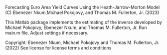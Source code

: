 
Forecasting Euro Area Yield Curves Using the Heath-Jarrow-Morton Model 
(C) Ebenezer Nkum,Michael Pokojovy, and Thomas M. Fullerton, Jr. (2023)

This Matlab package implements the estimating of the inverse 
developed by Michael Pokojovy, Ebenezer Nkum, and Thomas M. Fullerton, Jr.
Run main.m file. Adjust settings if necessary.

Copyright: Ebenezer Nkum, Michael Pokojovy and Thomas M. Fullerton, Jr. (2022)
See license for license terms and conditions
